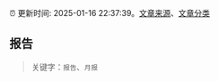 :alarm_clock: 更新时间: 2025-01-16 22:37:39。[文章来源](/README.md)、[文章分类](/TAGS.md)

## 报告


> 关键字：`报告`、`月报`



